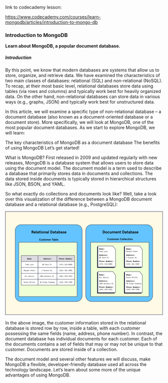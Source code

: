 link to codecademy lesson:

https://www.codecademy.com/courses/learn-mongodb/articles/introduction-to-mongo-db


### Introduction to MongoDB

**Learn about MongoDB, a popular document database.**

##### Introduction

By this point, we know that modern databases are systems that allow us to store, organize, and retrieve data. We have examined the characteristics of two main classes of databases: relational (SQL) and non-relational (NoSQL). To recap, at their most basic level, relational databases store data using tables (via rows and columns) and typically work best for heavily organized data. On the other hand, non-relational databases can store data in various ways (e.g., graphs, JSON) and typically work best for unstructured data.

In this article, we will examine a specific type of non-relational database – a document database (also known as a document-oriented database or a document store). More specifically, we will look at MongoDB, one of the most popular document databases. As we start to explore MongoDB, we will learn:

The key characteristics of MongoDB as a document database
The benefits of using MongoDB
Let’s get started!

What is MongoDB?
First released in 2009 and updated regularly with new releases, MongoDB is a database system that allows users to store data using the document model. The document model is a term used to describe a database that primarily stores data in documents and collections. The data stored inside documents is typically stored in hierarchical structures like JSON, BSON, and YAML.

So what exactly do collections and documents look like? Well, take a look over this visualization of the difference between a MongoDB document database and a relational database (e.g., PostgreSQL):

![](./ART_1855_Intro_to_MongoDB_Article_Document_vs_Relational_Database-text-added.svg)


In the above image, the customer information stored in the relational database is stored row by row, inside a table, with each customer possessing the same fields (name, address, phone number). In contrast, the document database has individual documents for each customer. Each of the documents contains a set of fields that may or may not be unique to that customer. Documents are stored inside of a collection.

The document model and several other features we will discuss, make MongoDB a flexible, developer-friendly database used all across the technology landscape. Let’s learn about some more of the unique advantages of using MongoDB.

